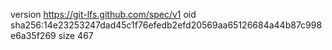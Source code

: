 version https://git-lfs.github.com/spec/v1
oid sha256:14e23253247dad45c1f76efedb2efd20569aa65126684a44b87c998e6a35f269
size 467
